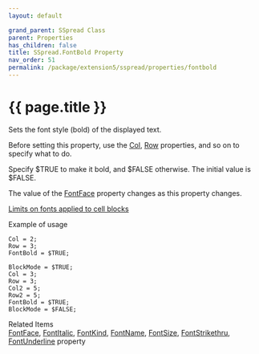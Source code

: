 ```yaml
---
layout: default

grand_parent: SSpread Class
parent: Properties
has_children: false
title: SSpread.FontBold Property
nav_order: 51
permalink: /package/extension5/sspread/properties/fontbold
---
```

# {{ page.title }}

Sets the font style (bold) of the displayed text.

Before setting this property, use the  <a href="/package/extension5/sspread/properties/col">Col</a>, <a href="/package/extension5/sspread/properties/row">Row</a> properties, and so on to specify what to do.

Specify $TRUE to make it bold, and $FALSE otherwise. The initial value is $FALSE.

The value of the <a href="/package/extension5/sspread/properties/fontface">FontFace</a> property changes as this property changes.

<a href="/package/extension5/sspread/#limits-on-fonts-applied-to-cell-blocks-">Limits on fonts applied to cell blocks</a>

Example of usage<br>
```
Col = 2;
Row = 3;
FontBold = $TRUE;
 
BlockMode = $TRUE;
Col = 3;
Row = 3;
Col2 = 5;
Row2 = 5;
FontBold = $TRUE;
BlockMode = $FALSE;
```

Related Items<br>
<a href="/package/extension5/sspread/properties/fontface">FontFace</a>, <a href="/package/extension5/sspread/properties/fontitalic">FontItalic</a>, <a href="/package/extension5/sspread/properties/fontkind">FontKind</a>, <a href="/package/extension5/sspread/properties/fontname">FontName</a>, <a href="/package/extension5/sspread/properties/fontsize">FontSize</a>, <a href="/package/extension5/sspread/properties/fontstrikethru">FontStrikethru</a>, <a href="/package/extension5/sspread/properties/fontunderline">FontUnderline</a> property